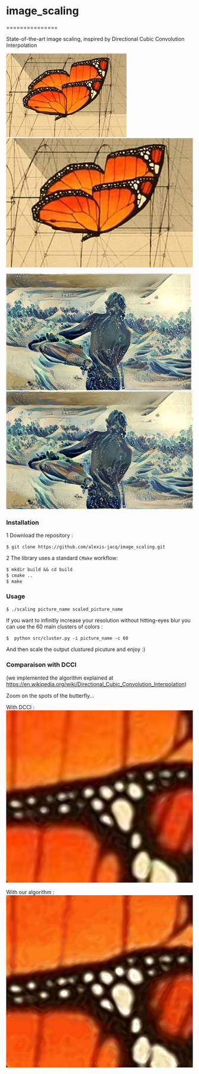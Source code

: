 # image_scaling
===============

State-of-the-art image scaling, inspired by Directional Cubic Convolution Interpolation

![befor](doc/pap.jpg)
![after](doc/pap3.jpg)

![befor](doc/surf.png)
![after](doc/bigsurf.png)

### Installation

1 Download the repository :
```
$ git clone https://github.com/alexis-jacq/image_scaling.git
```

2 The library uses a standard ``CMake`` workflow:
```
$ mkdir build && cd build
$ cmake ..
$ make
```

### Usage
```
$ ./scaling picture_name scaled_picture_name
```
If you want to infinitly increase your resolution without hitting-eyes blur you can use the 60 main clusters of colors :

```
$  python src/cluster.py -i picture_name -c 60
```
And then scale the output clustured picuture and enjoy :)

### Comparaison with DCCI 

(we implemented the algorithm explained at https://en.wikipedia.org/wiki/Directional_Cubic_Convolution_Interpolation)

Zoom on the spots of the butterfly...

With DCCI :
![dcci](doc/cedi.png)

With our algorithm :
![our](doc/our_algo.png)
